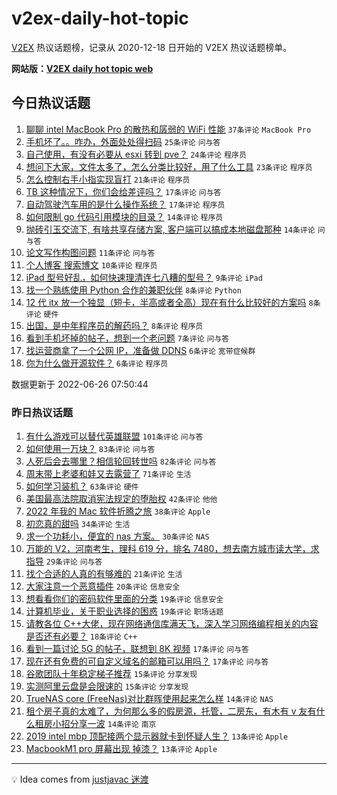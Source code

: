 # v2ex-daily-hot-topic

[V2EX](https://www.v2ex.com/) 热议话题榜，记录从 2020-12-18 日开始的 V2EX 热议话题榜单。

**网站版：[V2EX daily hot topic web](https://boojack.github.io/v2ex-daily-hot-topic-web/)**

## 今日热议话题

<!-- TODAY BEGIN -->

1. [聊聊 intel MacBook Pro 的散热和孱弱的 WiFi 性能](https://www.v2ex.com/t/862242) `37条评论` `MacBook Pro`
1. [手机坏了。。咋办，外面处处得扫码](https://www.v2ex.com/t/862247) `25条评论` `问与答`
1. [自己使用，有没有必要从 esxi 转到 pve？](https://www.v2ex.com/t/862240) `24条评论` `程序员`
1. [想问下大家，文件太多了，怎么分类比较好，用了什么工具](https://www.v2ex.com/t/862248) `23条评论` `程序员`
1. [怎么控制右手小指实现盲打](https://www.v2ex.com/t/862243) `21条评论` `程序员`
1. [TB 这种情况下，你们会给差评吗？](https://www.v2ex.com/t/862258) `17条评论` `问与答`
1. [自动驾驶汽车用的是什么操作系统？](https://www.v2ex.com/t/862245) `17条评论` `程序员`
1. [如何限制 go 代码引用模块的目录？](https://www.v2ex.com/t/862236) `14条评论` `程序员`
1. [抛砖引玉交流下, 有啥共享存储方案, 客户端可以搞成本地磁盘那种](https://www.v2ex.com/t/862233) `14条评论` `问与答`
1. [论文写作构图问题](https://www.v2ex.com/t/862260) `11条评论` `问与答`
1. [个人博客 搜索博文](https://www.v2ex.com/t/862270) `10条评论` `程序员`
1. [iPad 型号好乱，如何快速理清连七八糟的型号？](https://www.v2ex.com/t/862263) `9条评论` `iPad`
1. [找一个熟练使用 Python 合作的兼职伙伴](https://www.v2ex.com/t/862257) `8条评论` `Python`
1. [12 代 itx 放一个独显（短卡，半高或者全高）现在有什么比较好的方案吗](https://www.v2ex.com/t/862251) `8条评论` `硬件`
1. [出国，是中年程序员的解药吗？](https://www.v2ex.com/t/862238) `8条评论` `程序员`
1. [看到手机坏掉的帖子，想到一个老问题](https://www.v2ex.com/t/862256) `7条评论` `问与答`
1. [找运营商拿了一个公网 IP，准备做 DDNS](https://www.v2ex.com/t/862279) `6条评论` `宽带症候群`
1. [你为什么做开源软件？](https://www.v2ex.com/t/862278) `6条评论` `程序员`

数据更新于 2022-06-26 07:50:44

<!-- TODAY END -->

### 昨日热议话题

<!-- YESTERDAY BEGIN -->

1. [有什么游戏可以替代英雄联盟](https://www.v2ex.com/t/862097) `101条评论` `问与答`
1. [如何使用一万块？](https://www.v2ex.com/t/862072) `83条评论` `问与答`
1. [人死后会去哪里？相信轮回转世吗](https://www.v2ex.com/t/862131) `82条评论` `问与答`
1. [周末带上老婆和娃又去露营了](https://www.v2ex.com/t/862068) `71条评论` `生活`
1. [如何学习装机？](https://www.v2ex.com/t/862084) `63条评论` `硬件`
1. [美国最高法院取消宪法规定的堕胎权](https://www.v2ex.com/t/862099) `42条评论` `他他`
1. [2022 年我的 Mac 软件折腾之旅](https://www.v2ex.com/t/862138) `38条评论` `Apple`
1. [初恋真的甜吗](https://www.v2ex.com/t/862133) `34条评论` `生活`
1. [求一个功耗小，便宜的 nas 方案。](https://www.v2ex.com/t/862079) `30条评论` `NAS`
1. [万能的 V2，河南考生，理科 619 分，排名 7480，想去南方城市读大学，求指导](https://www.v2ex.com/t/862179) `29条评论` `问与答`
1. [找个合适的人真的有够难的](https://www.v2ex.com/t/862142) `21条评论` `生活`
1. [大家注意一个恶意插件](https://www.v2ex.com/t/862135) `20条评论` `信息安全`
1. [想看看你们的密码软件里面的分类](https://www.v2ex.com/t/862169) `19条评论` `信息安全`
1. [计算机毕业，关于职业选择的困惑](https://www.v2ex.com/t/862078) `19条评论` `职场话题`
1. [请教各位 C++大佬，现在网络通信库满天飞，深入学习网络编程相关的内容是否还有必要？](https://www.v2ex.com/t/862146) `18条评论` `C++`
1. [看到一篇讨论 5G 的帖子，联想到 8K 视频](https://www.v2ex.com/t/862223) `17条评论` `问与答`
1. [现在还有免费的可自定义域名的邮箱可以用吗？](https://www.v2ex.com/t/862159) `17条评论` `问与答`
1. [谷歌团队十年稳定梯子推荐](https://www.v2ex.com/t/862198) `15条评论` `分享发现`
1. [实测阿里云盘是会限速的](https://www.v2ex.com/t/862141) `15条评论` `分享发现`
1. [TrueNAS core (FreeNas)对比群晖使用起来怎么样](https://www.v2ex.com/t/862202) `14条评论` `NAS`
1. [租个房子真的太难了，为何那么多的假房源，托管，二房东，有木有 v 友有什么租房小招分享一波](https://www.v2ex.com/t/862139) `14条评论` `南京`
1. [2019 intel mbp 顶配接两个显示器就卡到怀疑人生？](https://www.v2ex.com/t/862176) `13条评论` `Apple`
1. [MacbookM1 pro 屏幕出现 掉漆？](https://www.v2ex.com/t/862120) `13条评论` `Apple`

<!-- YESTERDAY END -->

---

💡 Idea comes from [justjavac 迷渡](https://github.com/justjavac/)
